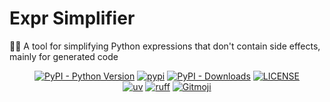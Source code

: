 # Expr Simplifier

🍋‍🟩 A tool for simplifying Python expressions that don't contain side effects, mainly for generated code

<p align="center">
   <a href="https://python.org/" target="_blank"><img alt="PyPI - Python Version" src="https://img.shields.io/pypi/pyversions/expr-simplifier?logo=python&style=flat-square"></a>
   <a href="https://pypi.org/project/expr-simplifier/" target="_blank"><img src="https://img.shields.io/pypi/v/expr-simplifier?style=flat-square" alt="pypi"></a>
   <a href="https://pypi.org/project/expr-simplifier/" target="_blank"><img alt="PyPI - Downloads" src="https://img.shields.io/pypi/dm/expr-simplifier?style=flat-square"></a>
   <a href="LICENSE"><img alt="LICENSE" src="https://img.shields.io/github/license/ShigureLab/expr-simplifier?style=flat-square"></a>
   <br/>
   <a href="https://github.com/astral-sh/uv"><img alt="uv" src="https://img.shields.io/endpoint?url=https://raw.githubusercontent.com/astral-sh/uv/main/assets/badge/v0.json&style=flat-square"></a>
   <a href="https://github.com/astral-sh/ruff"><img alt="ruff" src="https://img.shields.io/endpoint?url=https://raw.githubusercontent.com/astral-sh/ruff/main/assets/badge/v2.json&style=flat-square"></a>
   <a href="https://gitmoji.dev"><img alt="Gitmoji" src="https://img.shields.io/badge/gitmoji-%20😜%20😍-FFDD67?style=flat-square"></a>
</p>
